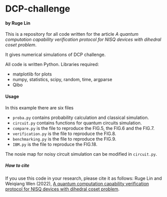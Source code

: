 # DCP-challenge


#### by  Ruge Lin

This is a repository for all code written for the article *A quantum computation capability verification protocol for NISQ devices with dihedral coset problem*. 

It gives numerical simulations of DCP challenge.

All code is written Python. Libraries required:

  - matplotlib for plots
  - numpy, statistics, scipy, random, time, argparse
  - Qibo

#### Usage
In this example there are six files
- `proba.py` contains probability calculation and classical simulation.
- `circuit.py` contains functions for quantum circuits simulation.
- `compare.py` is the file to reproduce the FIG.5, the FIG.6 and the FIG.7. 
-  `verification.py` is the file to reproduce the FIG.8. 
-  `benchmarking.py` is the file to reproduce the FIG.9. 
-  `IBM.py` is the file to reproduce the FIG.18. 

The nosie map for noisy circuit simulation can be modified in  `circuit.py`.


##### How to cite

If you use this code in your research, please cite it as follows:
Ruge Lin and Weiqiang Wen (2022), [A quantum computation capability verification protocol for NISQ devices with dihedral coset problem](https://arxiv.org/abs/2202.06984).

